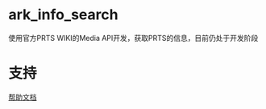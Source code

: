 # ark_info_search

使用官方PRTS WIKI的Media API开发，获取PRTS的信息，目前仍处于开发阶段

# 支持

[帮助文档](https://astrbot.app)
